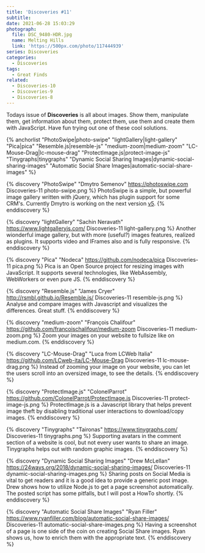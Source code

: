 ```yaml
---
title: 'Discoveries #11'
subtitle:
date: 2021-06-28 15:03:29
photograph:
  file: DSC_9480-HDR.jpg
  name: Melting Hills
  link: 'https://500px.com/photo/117444939'
series: Discoveries
categories:
  - Discoveries
tags:
  - Great Finds
related:
  - Discoveries-10
  - Discoveries-9
  - Discoveries-8
---
```


Todays issue of **Discoveries** is all about images. Show them, manipulate them, get information about them, protect them, use them and create them with JavaScript. Have fun trying out one of these cool solutions.

{% anchorlist 
  "PhotoSwipe|photo-swipe"
  "lightGallery|light-gallery"
  "Pica|pica"
  "Resemble.js|resemble-js"
  "medium-zoom|medium-zoom"
  "LC-Mouse-Drag|lc-mouse-drag"
  "ProtectImage.js|protect-image-js"
  "Tinygraphs|tinygraphs"
  "Dynamic Social Sharing Images|dynamic-social-sharing-images"
  "Automatic Social Share Images|automatic-social-share-images"
%}

<!-- more -->

{% discovery "PhotoSwipe" "Dmytro Semenov" https://photoswipe.com Discoveries-11 photo-swipe.png %}
PhotoSwipe is a simple, but powerful image gallery written with jQuery, which has plugin support for some CRM's. Currently Dmytro is working on the next version [v5](https://photoswipe.com/v5/docs/getting-started/).
{% enddiscovery %}

{% discovery "lightGallery" "Sachin Neravath" https://www.lightgalleryjs.com/ Discoveries-11 light-gallery.png %}
Another wionderful image gallery, but with more (useful?) images features, realized as plugins. It supports video and IFrames also and is fully responsive.
{% enddiscovery %}

{% discovery "Pica" "Nodeca" https://github.com/nodeca/pica Discoveries-11 pica.png %}
Pica is an Open Source project for resizing images with JavaScript. It supports several technologies, like WebAssembly, WebWorkers or even pure JS.
{% enddiscovery %}

{% discovery "Resemble.js" "James Cryer" http://rsmbl.github.io/Resemble.js/ Discoveries-11 resemble-js.png %}
Analyse and compare images with Javascript and visualizes the differences. Great stuff.
{% enddiscovery %}

{% discovery "medium-zoom" "François Chalifour" https://github.com/francoischalifour/medium-zoom Discoveries-11 medium-zoom.png %}
Zoom your images on your website to fullsize like on medium.com.
{% enddiscovery %}

{% discovery "LC-Mouse-Drag" "Luca from LCWeb Italia" https://github.com/LCweb-ita/LC-Mouse-Drag Discoveries-11 lc-mouse-drag.png %}
Instead of zooming your image on your website, you can let the users scroll into an oversized image, to see the details.
{% enddiscovery %}

{% discovery "ProtectImage.js" "ColonelParrot" https://github.com/ColonelParrot/ProtectImage.js Discoveries-11 protect-image-js.png %} 
ProtectImage.js is a Javascript library that helps prevent image theft by disabling traditional user interactions to download/copy images.
{% enddiscovery %}

{% discovery "Tinygraphs" "Taironas" https://www.tinygraphs.com/ Discoveries-11 tinygraphs.png %}
Supporting avatars in the comment section of a website is cool, but not every user wants to share an image. Tinygraphs helps out with random graphic images.
{% enddiscovery %}

{% discovery "Dynamic Social Sharing Images" "Drew McLellan" https://24ways.org/2018/dynamic-social-sharing-images/ Discoveries-11 dynamic-social-sharing-images.png %}
Sharing posts on Social Media is vital to get readers and it is a good idea to provide a generic post image. Drew shows how to utilize Node.js to get a page screenshot automatically. The posted script has some pitfalls, but I will post a HowTo shortly.
{% enddiscovery %}

{% discovery "Automatic Social Share Images" "Ryan Filler" https://www.ryanfiller.com/blog/automatic-social-share-images/ Discoveries-11 automatic-social-share-images.png %}
Having a screenshot of a page is one side of the coin on creating Social Share images. Ryan shows us, how to enrich them with the appropriate text.
{% enddiscovery %}
